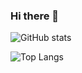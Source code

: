 ### Hi there 👋

![GitHub stats](https://github-readme-stats.vercel.app/api?username=almfelipe&show_icons=true&theme=radical)

![Top Langs](https://github-readme-stats.vercel.app/api/top-langs/?username=almfelipe&layout=compact&theme=radical)
